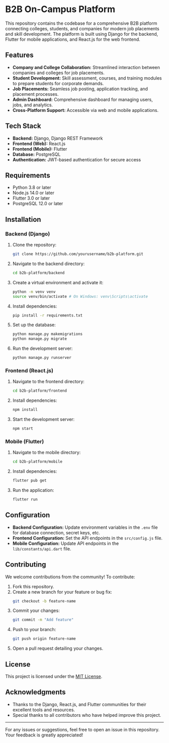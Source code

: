# B2B On-Campus Platform

This repository contains the codebase for a comprehensive B2B platform connecting colleges, students, and companies for modern job placements and skill development. The platform is built using Django for the backend, Flutter for mobile applications, and React.js for the web frontend.

## Features

- **Company and College Collaboration:** Streamlined interaction between companies and colleges for job placements.
- **Student Development:** Skill assessment, courses, and training modules to prepare students for corporate demands.
- **Job Placements:** Seamless job posting, application tracking, and placement processes.
- **Admin Dashboard:** Comprehensive dashboard for managing users, jobs, and analytics.
- **Cross-Platform Support:** Accessible via web and mobile applications.

## Tech Stack

- **Backend:** Django, Django REST Framework
- **Frontend (Web):** React.js
- **Frontend (Mobile):** Flutter
- **Database:** PostgreSQL
- **Authentication:** JWT-based authentication for secure access

## Requirements

- Python 3.8 or later
- Node.js 14.0 or later
- Flutter 3.0 or later
- PostgreSQL 12.0 or later

## Installation

### Backend (Django)

1. Clone the repository:
   ```bash
   git clone https://github.com/yourusername/b2b-platform.git
   ```
2. Navigate to the backend directory:
   ```bash
   cd b2b-platform/backend
   ```
3. Create a virtual environment and activate it:
   ```bash
   python -m venv venv
   source venv/bin/activate # On Windows: venv\Scripts\activate
   ```
4. Install dependencies:
   ```bash
   pip install -r requirements.txt
   ```
5. Set up the database:
   ```bash
   python manage.py makemigrations
   python manage.py migrate
   ```
6. Run the development server:
   ```bash
   python manage.py runserver
   ```

### Frontend (React.js)

1. Navigate to the frontend directory:
   ```bash
   cd b2b-platform/frontend
   ```
2. Install dependencies:
   ```bash
   npm install
   ```
3. Start the development server:
   ```bash
   npm start
   ```

### Mobile (Flutter)

1. Navigate to the mobile directory:
   ```bash
   cd b2b-platform/mobile
   ```
2. Install dependencies:
   ```bash
   flutter pub get
   ```
3. Run the application:
   ```bash
   flutter run
   ```

## Configuration

- **Backend Configuration:** Update environment variables in the `.env` file for database connection, secret keys, etc.
- **Frontend Configuration:** Set the API endpoints in the `src/config.js` file.
- **Mobile Configuration:** Update API endpoints in the `lib/constants/api.dart` file.

## Contributing

We welcome contributions from the community! To contribute:

1. Fork this repository.
2. Create a new branch for your feature or bug fix:
   ```bash
   git checkout -b feature-name
   ```
3. Commit your changes:
   ```bash
   git commit -m "Add feature"
   ```
4. Push to your branch:
   ```bash
   git push origin feature-name
   ```
5. Open a pull request detailing your changes.

## License

This project is licensed under the [MIT License](LICENSE).

## Acknowledgments

- Thanks to the Django, React.js, and Flutter communities for their excellent tools and resources.
- Special thanks to all contributors who have helped improve this project.

---

For any issues or suggestions, feel free to open an issue in this repository. Your feedback is greatly appreciated!
